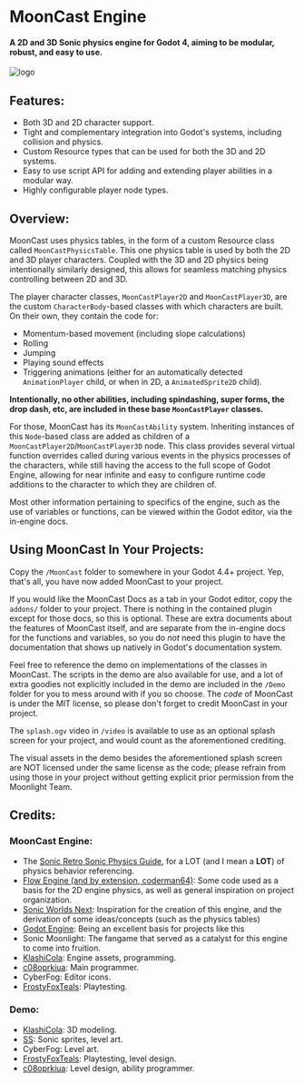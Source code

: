 # MoonCast Engine
#### A 2D and 3D Sonic physics engine for Godot 4, aiming to be modular, robust, and easy to use. 

![logo](https://github.com/Moonlight-Team/MoonCast/blob/main/splash.png)

## Features:
* Both 3D and 2D character support.
* Tight and complementary integration into Godot's systems, including collision and physics.
* Custom Resource types that can be used for both the 3D and 2D systems.
* Easy to use script API for adding and extending player abilities in a modular way.
* Highly configurable player node types.

## Overview:

MoonCast uses physics tables, in the form of a custom Resource class called `MoonCastPhysicsTable`. This one physics table is used by both the 2D and 3D player characters. Coupled with the 3D and 2D physics being intentionally similarly designed, this allows for seamless matching physics controlling between 2D and 3D. 

The player character classes, `MoonCastPlayer2D` and `MoonCastPlayer3D`, are the custom `CharacterBody`-based classes with which characters are built. On their own, they contain the code for:
* Momentum-based movement (including slope calculations)
* Rolling
* Jumping
* Playing sound effects
* Triggering animations (either for an automatically detected `AnimationPlayer` child, or when in 2D, a `AnimatedSprite2D` child). 

**Intentionally, no other abilities, including spindashing, super forms, the drop dash, etc, are included in these base `MoonCastPlayer` classes.**

For those, MoonCast has its `MoonCastAbility` system. Inheriting instances of this `Node`-based class are added as children of a `MoonCastPlayer2D`/`MoonCastPlayer3D` node. This class provides several virtual function overrides called during various events in the physics processes of the characters, while still having the access to the full scope of Godot Engine, allowing for near infinite and easy to configure runtime code additions to the character to which they are children of. 

Most other information pertaining to specifics of the engine, such as the use of variables or functions, can be viewed within the Godot editor, via the in-engine docs.

## Using MoonCast In Your Projects:

Copy the `/MoonCast` folder to somewhere in your Godot 4.4+ project. Yep, that's all, you have now added MoonCast to your project. 

If you would like the MoonCast Docs as a tab in your Godot editor, copy the `addons/` folder to your project. There is nothing in the contained plugin except for those docs, so this is optional. These are extra documents about the features of MoonCast itself, and are separate from the in-engine docs for the functions and variables, so you do *not* need this plugin to have the documentation that shows up natively in Godot's documentation system.

Feel free to reference the demo on implementations of the classes in MoonCast. The scripts in the demo are also available for use, and a lot of extra goodies not explicitly included in the demo are included in the `/Demo` folder for you to mess around with if you so choose. The *code* of MoonCast is under the MIT license, so please don't forget to credit MoonCast in your project. 

The `splash.ogv` video in `/video` is available to use as an optional splash screen for your project, and would count as the aforementioned crediting. 

The visual assets in the demo besides the aforementioned splash screen are NOT licensed under the same license as the code; please refrain from using those in your project without getting explicit prior permission from the Moonlight Team. 

## Credits:
### MoonCast Engine:
* The [Sonic Retro Sonic Physics Guide](https://info.sonicretro.org/Sonic_Physics_Guide), for a LOT (and I mean a **LOT**) of physics behavior referencing. 
* [Flow Engine (and by extension, coderman64)](https://github.com/coderman64/flow-engine/tree/godot-4): Some code used as a basis for the 2D engine physics, as well as general inspiration on project organization.
* [Sonic Worlds Next](https://github.com/Techokami/SonicWorldsNext): Inspiration for the creation of this engine, and the derivation of some ideas/concepts (such as the physics tables)
* [Godot Engine](https://github.com/godotengine/godot): Being an excellent basis for projects like this 
* Sonic Moonlight: The fangame that served as a catalyst for this engine to come into fruition.
* [KlashiCola](https://github.com/Klashicola): Engine assets, programming.
* [c08oprkiua](https://github.com/c08oprkiua): Main programmer.
* CyberFog: Editor icons.
* [FrostyFoxTeals](https://github.com/Real-FrostyFoxTeals): Playtesting.
### Demo:
* [KlashiCola](https://github.com/Klashicola): 3D modeling.
* [SS](https://github.com/SS-SoStupid): Sonic sprites, level art.
* CyberFog: Level art.
* [FrostyFoxTeals](https://github.com/Real-FrostyFoxTeals): Playtesting, level design.
* [c08oprkiua](https://github.com/c08oprkiua): Level design, ability programmer.
